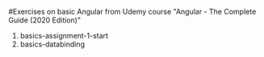 #Exercises on basic Angular from Udemy course "Angular - The Complete Guide (2020 Edition)"

1. basics-assignment-1-start
2. basics-databinding
